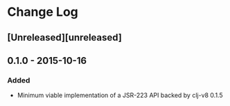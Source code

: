 # Change Log

## [Unreleased][unreleased]

## 0.1.0 - 2015-10-16
### Added
- Minimum viable implementation of a JSR-223 API backed by clj-v8 0.1.5

